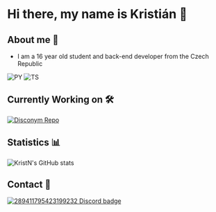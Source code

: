 # Hi there, my name is Kristián 👋

## About me 🚀

 - I am a 16 year old student and back-end developer from the Czech Republic

<img alt="PY" src="https://img.shields.io/badge/python-%2314354C.svg?style=for-the-badge&logo=python&logoColor=white"/> <img alt="TS" src="https://img.shields.io/badge/TypeScript-007ACC?style=for-the-badge&logo=typescript&logoColor=white"/>

## Currently Working on 🛠️
[![Disconym Repo](https://readme-stats.kristn.co.uk/api/pin/?username=nerdpitch-cloud&repo=slimymc-bot&show_icons=true&theme=nord)](https://github.com/nerdpitch-cloud/slimymc-bot)

## Statistics 📊
![KristN's GitHub stats](https://readme-stats.kristn.co.uk/api?username=kristiankunc&show_icons=true&theme=nord)

## Contact 📧

[![289411795423199232 Discord badge](https://discord.c99.nl/widget/theme-4/289411795423199232.png)](https://discord.com/users/289411795423199232)
